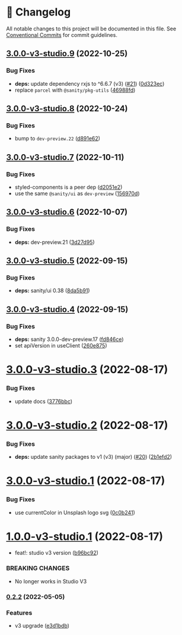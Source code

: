 <!-- markdownlint-disable --><!-- textlint-disable -->

# 📓 Changelog

All notable changes to this project will be documented in this file. See
[Conventional Commits](https://conventionalcommits.org) for commit guidelines.

## [3.0.0-v3-studio.9](https://github.com/sanity-io/sanity-plugin-asset-source-unsplash/compare/v3.0.0-v3-studio.8...v3.0.0-v3-studio.9) (2022-10-25)

### Bug Fixes

- **deps:** update dependency rxjs to ^6.6.7 (v3) ([#21](https://github.com/sanity-io/sanity-plugin-asset-source-unsplash/issues/21)) ([0d323ec](https://github.com/sanity-io/sanity-plugin-asset-source-unsplash/commit/0d323ecdee947251ea187b91278a59fa01c9c273))
- replace `parcel` with `@sanity/pkg-utils` ([46988fd](https://github.com/sanity-io/sanity-plugin-asset-source-unsplash/commit/46988fd04acf148b749b9b8d8e743405c10eff05))

## [3.0.0-v3-studio.8](https://github.com/sanity-io/sanity-plugin-asset-source-unsplash/compare/v3.0.0-v3-studio.7...v3.0.0-v3-studio.8) (2022-10-24)

### Bug Fixes

- bump to `dev-preview.22` ([d891e62](https://github.com/sanity-io/sanity-plugin-asset-source-unsplash/commit/d891e624ef4f6dd2ac435161b5bc828b0394338f))

## [3.0.0-v3-studio.7](https://github.com/sanity-io/sanity-plugin-asset-source-unsplash/compare/v3.0.0-v3-studio.6...v3.0.0-v3-studio.7) (2022-10-11)

### Bug Fixes

- styled-components is a peer dep ([d2051e2](https://github.com/sanity-io/sanity-plugin-asset-source-unsplash/commit/d2051e27ac37ae8b3a5295b76a098aa3a897e0b1))
- use the same `@sanity/ui` as `dev-preview` ([156970d](https://github.com/sanity-io/sanity-plugin-asset-source-unsplash/commit/156970d2f244a48e20a9e0712ed38a6dbafdb500))

## [3.0.0-v3-studio.6](https://github.com/sanity-io/sanity-plugin-asset-source-unsplash/compare/v3.0.0-v3-studio.5...v3.0.0-v3-studio.6) (2022-10-07)

### Bug Fixes

- **deps:** dev-preview.21 ([3d27d95](https://github.com/sanity-io/sanity-plugin-asset-source-unsplash/commit/3d27d951e93520872e4096d1a7dd04dca44c630d))

## [3.0.0-v3-studio.5](https://github.com/sanity-io/sanity-plugin-asset-source-unsplash/compare/v3.0.0-v3-studio.4...v3.0.0-v3-studio.5) (2022-09-15)

### Bug Fixes

- **deps:** sanity/ui 0.38 ([8da5b91](https://github.com/sanity-io/sanity-plugin-asset-source-unsplash/commit/8da5b9116316d856e766b39e8599775ed65b72c0))

## [3.0.0-v3-studio.4](https://github.com/sanity-io/sanity-plugin-asset-source-unsplash/compare/v3.0.0-v3-studio.3...v3.0.0-v3-studio.4) (2022-09-15)

### Bug Fixes

- **deps:** sanity 3.0.0-dev-preview.17 ([fd846ce](https://github.com/sanity-io/sanity-plugin-asset-source-unsplash/commit/fd846cec334a4a4e18a461e1cd2ae64271a36f54))
- set apiVersion in useClient ([260e875](https://github.com/sanity-io/sanity-plugin-asset-source-unsplash/commit/260e8754a9171177726463681ef555d3faab7aaa))

# [3.0.0-v3-studio.3](https://github.com/sanity-io/sanity-plugin-asset-source-unsplash/compare/v3.0.0-v3-studio.2...v3.0.0-v3-studio.3) (2022-08-17)

### Bug Fixes

- update docs ([3776bbc](https://github.com/sanity-io/sanity-plugin-asset-source-unsplash/commit/3776bbcb787f9d4e7457b9d39efe3ff05f62e794))

# [3.0.0-v3-studio.2](https://github.com/sanity-io/sanity-plugin-asset-source-unsplash/compare/v3.0.0-v3-studio.1...v3.0.0-v3-studio.2) (2022-08-17)

### Bug Fixes

- **deps:** update sanity packages to v1 (v3) (major) ([#20](https://github.com/sanity-io/sanity-plugin-asset-source-unsplash/issues/20)) ([2b1efd2](https://github.com/sanity-io/sanity-plugin-asset-source-unsplash/commit/2b1efd2dd0de5e7ffd533678de2fe2a7321f79ac))

# [3.0.0-v3-studio.1](https://github.com/sanity-io/sanity-plugin-asset-source-unsplash/compare/v3.0.0-v3-studio.0...v3.0.0-v3-studio.1) (2022-08-17)

### Bug Fixes

- use currentColor in Unsplash logo svg ([0c0b241](https://github.com/sanity-io/sanity-plugin-asset-source-unsplash/commit/0c0b241e4ffdcdabe77a4dd807919c6fb1c8195c))

# [1.0.0-v3-studio.1](https://github.com/sanity-io/sanity-plugin-asset-source-unsplash/compare/v0.2.1...v1.0.0-v3-studio.1) (2022-08-17)

- feat!: studio v3 version ([b96bc92](https://github.com/sanity-io/sanity-plugin-asset-source-unsplash/commit/b96bc920ddab5f8b6c7fc14992b8e85fe8781822))

### BREAKING CHANGES

- No longer works in Studio V3

### [0.2.2](https://github.com/sanity-io/sanity-plugin-asset-source-unsplash/compare/v0.2.1...v0.2.2) (2022-05-05)

### Features

- v3 upgrade ([e3d1bdb](https://github.com/sanity-io/sanity-plugin-asset-source-unsplash/commit/e3d1bdbb38a8764e0cf89f6e61feb9e06cf0379d))
